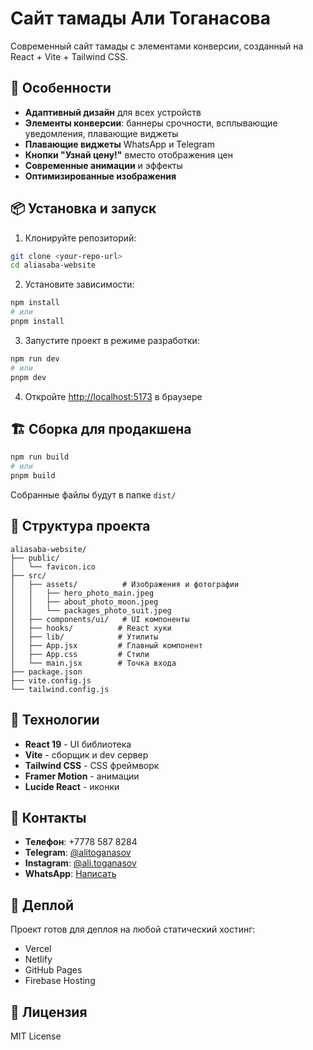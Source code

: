 # Сайт тамады Али Тоганасова

Современный сайт тамады с элементами конверсии, созданный на React + Vite + Tailwind CSS.

## 🚀 Особенности

- **Адаптивный дизайн** для всех устройств
- **Элементы конверсии**: баннеры срочности, всплывающие уведомления, плавающие виджеты
- **Плавающие виджеты** WhatsApp и Telegram
- **Кнопки "Узнай цену!"** вместо отображения цен
- **Современные анимации** и эффекты
- **Оптимизированные изображения**

## 📦 Установка и запуск

1. Клонируйте репозиторий:
```bash
git clone <your-repo-url>
cd aliasaba-website
```

2. Установите зависимости:
```bash
npm install
# или
pnpm install
```

3. Запустите проект в режиме разработки:
```bash
npm run dev
# или
pnpm dev
```

4. Откройте [http://localhost:5173](http://localhost:5173) в браузере

## 🏗️ Сборка для продакшена

```bash
npm run build
# или
pnpm build
```

Собранные файлы будут в папке `dist/`

## 📁 Структура проекта

```
aliasaba-website/
├── public/
│   └── favicon.ico
├── src/
│   ├── assets/          # Изображения и фотографии
│   │   ├── hero_photo_main.jpeg
│   │   ├── about_photo_moon.jpeg
│   │   └── packages_photo_suit.jpeg
│   ├── components/ui/   # UI компоненты
│   ├── hooks/          # React хуки
│   ├── lib/            # Утилиты
│   ├── App.jsx         # Главный компонент
│   ├── App.css         # Стили
│   └── main.jsx        # Точка входа
├── package.json
├── vite.config.js
└── tailwind.config.js
```

## 🎨 Технологии

- **React 19** - UI библиотека
- **Vite** - сборщик и dev сервер
- **Tailwind CSS** - CSS фреймворк
- **Framer Motion** - анимации
- **Lucide React** - иконки

## 📱 Контакты

- **Телефон**: +7778 587 8284
- **Telegram**: [@alitoganasov](https://t.me/alitoganasov)
- **Instagram**: [@ali.toganasov](https://www.instagram.com/ali.toganasov)
- **WhatsApp**: [Написать](https://wa.me/77785878284)

## 🚀 Деплой

Проект готов для деплоя на любой статический хостинг:
- Vercel
- Netlify
- GitHub Pages
- Firebase Hosting

## 📄 Лицензия

MIT License

